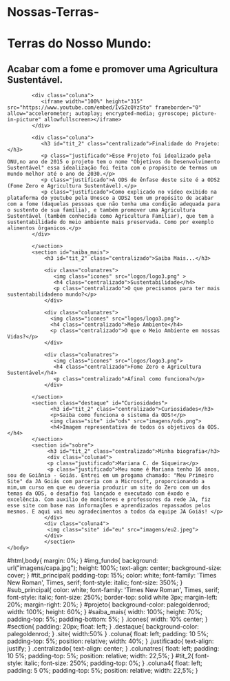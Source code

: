 # Nossas-Terras-
<html>
    <head>
        <title>Terras do Nosso Mundo</title>
        <link rel="stylesheet" href="estilo.css">
    </head>
    <body>
        <div id="img_fundo">
          <h1 id="tit_principal">Terras do Nosso Mundo:</h1>
          <h2 id="sub_principal">Acabar com a fome e promover uma Agricultura Sustentável.</h2>
        </div>
        <section class="destaque" id="projeto">

            <div class="coluna">
               <iframe width="100%" height="315" src="https://www.youtube.com/embed/IvS2cQYzSto" frameborder="0" allow="accelerometer; autoplay; encrypted-media; gyroscope; picture-in-picture" allowfullscreen></iframe>
            </div>

            <div class="coluna">
               <h3 id="tit_2" class="centralizado">Finalidade do Projeto:</h3>
               <p class="justificado">Esse Projeto foi idealizado pela ONU,no ano de 2015 o projeto tem o nome "Objetivos do Desenvolvimento Sustentável" essa idealização foi feita com o propósito de termos um mundo melhor até o ano de 2030.</p>
               <p class="justificado">A ODS de ênfase deste site é a ODS2 (Fome Zero e Agricultura Sustentável).</p>
               <p class="justificado">Como explicado no vídeo exibido na plataforma do youtube pela Unesco a ODS2 tem um propósito de acabar com a fome (daquelas pessoas que não tenha uma condição adequada para o sustento de sua família), e também promover uma Agricultura Sustentável (também conhecida como Agricultura Familiar), que tem a sustentabilidade do meio ambiente mais preservada. Como por exemplo alimentos ôrganicos.</p>
            </div>

            </section>
            <section id="saiba_mais">
                <h3 id="tit_2" class="centralizado">Saiba Mais...</h3>

                <div class="colunatres">
                   <img class="icones" src="logos/logo3.png" >
                   <h4 class="centralizado">Sustentabilidade</h4>
                   <p class="centralizado">O que precisamos para ter mais sustentabilidadeno mundo?</p>
                </div> 

                <div class="colunatres">
                  <img class="icones" src="logos/logo3.png">
                  <h4 class="centralizado">Meio Ambiente</h4>
                  <p class="centralizado">O que o Meio Ambiente em nossas Vidas?</p>
                </div>

                <div class="colunatres">
                   <img class="icones" src="logos/logo3.png">
                   <h4 class="centralizado">Fome Zero e Agricultura Sustentável</h4>
                   <p class="centralizado">Afinal como funciona?</p>
                </div>

            </section>
            <section class="destaque" id="Curiosidades">
                  <h3 id="tit_2" class="centralizado">Curiosidades</h3>
                  <p>Saiba como funciona o sistema da ODS!</p>
                  <img class="site" id="ods" src="imagens/ods.png">
                  <h4>Imagem representativa de todos os objetivos da ODS.</h4>
            </section>
            <section id="sobre">
                 <h3 id="tit_2" class="centralizado">Minha biografia</h3>
                 <div class="coluna4">
                 <p class="justificado">Mariana C. de Siqueira</p>
                 <p class="justificado">Meu nome é Mariana tenho 16 anos, sou de Goiânia - Goiás. Entrei em um progama chamado: "Meu Primeiro Site" da JA Goiás com parceria com a Microsoft, proporcionando a mim,um curso em que eu deveria produzir um site do Zero com um dos temas da ODS, o desafio foi lançado e executado com êxodo e excelência. Com auxilio de monitores e professores da rede JA, fiz esse site com base nas informações e aprendizados repassados pelos mesmos. E aqui vai meu agradecimentos a todos da equipe JA Goiás! </p>
                </div>
                <div class="coluna4">
                 <img class="site" id="eu" src="imagens/eu2.jpeg">
                </div>
                </section>
    </body>
</html>



#html,body{
    margin: 0%;
}
#img_fundo{
    background: url("imagens/capa.jpg");
    height: 100%;
    text-align: center;
    background-size: cover;
}
#tit_principal{
    padding-top: 15%;
    color: white;
    font-family: 'Times New Roman', Times, serif;
    font-style: italic;
    font-size: 350%;
}
#sub_principal{
    color: white;
    font-family: 'Times New Roman', Times, serif;
    font-style: italic;
    font-size: 250%;
    border-top: solid white 3px;
    margin-left: 20%;
    margin-right: 20%;
}
#projeto{
    background-color: palegoldenrod;
    width: 100%;
    height: 60%;
}
#saiba_mais{
    width: 100%;
    height: 70%;
    padding-top: 5%;
    padding-bottom: 5%;
}
.icones{
    width: 10%
    center;
}
#section{
    padding: 20px;
    float: left;
}
.destaque{
    background-color: palegoldenrod;
}
.site{
    width:50%
}
.coluna{
    float: left;
    padding: 10 5%;
    padding-top: 5%;
    position: relative;
    width: 40%;
}
.justificado{
    text-align: justify;
}
.centralizado{
    text-align: center;
}
.colunatres{
    float: left;
    padding: 10 5%;
    padding-top: 5%;
    position: relative;
    width: 22,5%;
}
#tit_2{
    font-style: italic;
    font-size: 250%;
    padding-top: 0%;
}
.coluna4{
    float: left;
    padding: 5 0%;
    padding-top: 5%;
    position: relative;
    width: 22,5%;
}
